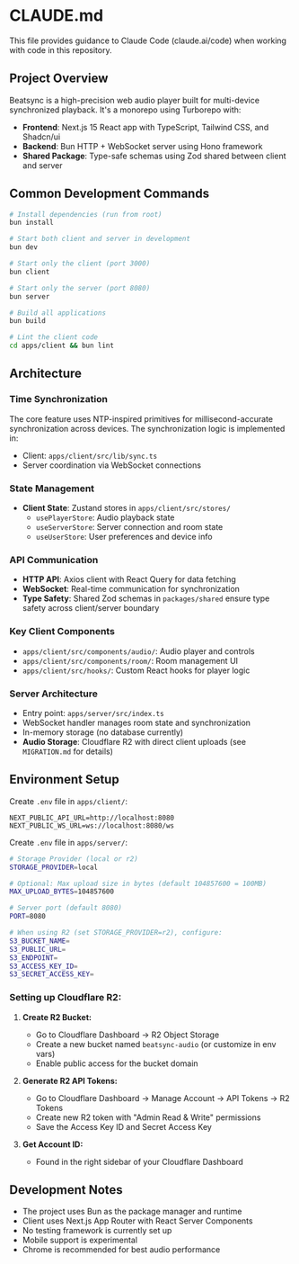 # CLAUDE.md

This file provides guidance to Claude Code (claude.ai/code) when working with code in this repository.

## Project Overview

Beatsync is a high-precision web audio player built for multi-device synchronized playback. It's a monorepo using Turborepo with:

- **Frontend**: Next.js 15 React app with TypeScript, Tailwind CSS, and Shadcn/ui
- **Backend**: Bun HTTP + WebSocket server using Hono framework
- **Shared Package**: Type-safe schemas using Zod shared between client and server

## Common Development Commands

```bash
# Install dependencies (run from root)
bun install

# Start both client and server in development
bun dev

# Start only the client (port 3000)
bun client

# Start only the server (port 8080)
bun server

# Build all applications
bun build

# Lint the client code
cd apps/client && bun lint
```

## Architecture

### Time Synchronization

The core feature uses NTP-inspired primitives for millisecond-accurate synchronization across devices. The synchronization logic is implemented in:

- Client: `apps/client/src/lib/sync.ts`
- Server coordination via WebSocket connections

### State Management

- **Client State**: Zustand stores in `apps/client/src/stores/`
  - `usePlayerStore`: Audio playback state
  - `useServerStore`: Server connection and room state
  - `useUserStore`: User preferences and device info

### API Communication

- **HTTP API**: Axios client with React Query for data fetching
- **WebSocket**: Real-time communication for synchronization
- **Type Safety**: Shared Zod schemas in `packages/shared` ensure type safety across client/server boundary

### Key Client Components

- `apps/client/src/components/audio/`: Audio player and controls
- `apps/client/src/components/room/`: Room management UI
- `apps/client/src/hooks/`: Custom React hooks for player logic

### Server Architecture

- Entry point: `apps/server/src/index.ts`
- WebSocket handler manages room state and synchronization
- In-memory storage (no database currently)
- **Audio Storage**: Cloudflare R2 with direct client uploads (see `MIGRATION.md` for details)

## Environment Setup

Create `.env` file in `apps/client/`:

```
NEXT_PUBLIC_API_URL=http://localhost:8080
NEXT_PUBLIC_WS_URL=ws://localhost:8080/ws
```

Create `.env` file in `apps/server/`:

```bash
# Storage Provider (local or r2)
STORAGE_PROVIDER=local

# Optional: Max upload size in bytes (default 104857600 = 100MB)
MAX_UPLOAD_BYTES=104857600

# Server port (default 8080)
PORT=8080

# When using R2 (set STORAGE_PROVIDER=r2), configure:
S3_BUCKET_NAME=
S3_PUBLIC_URL=
S3_ENDPOINT=
S3_ACCESS_KEY_ID=
S3_SECRET_ACCESS_KEY=
```

### Setting up Cloudflare R2:

1. **Create R2 Bucket:**

   - Go to Cloudflare Dashboard → R2 Object Storage
   - Create a new bucket named `beatsync-audio` (or customize in env vars)
   - Enable public access for the bucket domain

2. **Generate R2 API Tokens:**

   - Go to Cloudflare Dashboard → Manage Account → API Tokens → R2 Tokens
   - Create new R2 token with "Admin Read & Write" permissions
   - Save the Access Key ID and Secret Access Key

3. **Get Account ID:**
   - Found in the right sidebar of your Cloudflare Dashboard

## Development Notes

- The project uses Bun as the package manager and runtime
- Client uses Next.js App Router with React Server Components
- No testing framework is currently set up
- Mobile support is experimental
- Chrome is recommended for best audio performance
